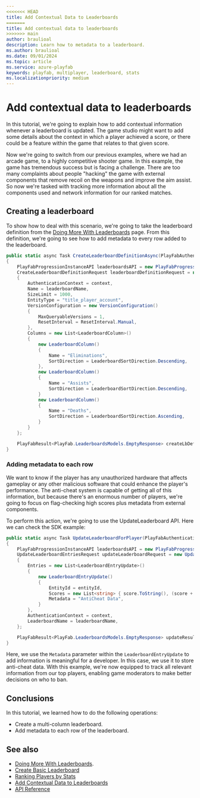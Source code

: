 ```yaml
---
<<<<<<< HEAD
title: Add Contextual Data to Leaderboards
=======
title: Add contextual data to leaderboards
>>>>>>> main
author: braulioal
description: Learn how to metadata to a leaderboard.
ms.author: braulioal
ms.date: 09/01/2024
ms.topic: article
ms.service: azure-playfab
keywords: playfab, multiplayer, leaderboard, stats
ms.localizationpriority: medium
---
```


# Add contextual data to leaderboards

In this tutorial, we're going to explain how to add contextual information whenever a leaderboard is updated. The game studio might want to add some details about the context in which a player achieved a score, or there could be a feature within the game that relates to that given score.

Now we're going to switch from our previous examples, where we had an arcade game, to a highly competitive shooter game. In this example,
the game has tremendous success but is facing a challenge. There are too many complaints about people "hacking" the game with external 
components that remove recoil on the weapons and improve the aim assist. So now we're tasked with tracking more information about all 
the components used and network information for our ranked matches.

## Creating a leaderboard

To show how to deal with this scenario, we're going to take the leaderboard definition from the 
[Doing More With Leaderboards](doing-more-with-leaderboards.md) page. From this definition, we're going 
to see how to add metadata to every row added to the leaderboard.

``` C#
public static async Task CreateLeaderboardDefinitionAsync(PlayFabAuthenticationContext context, string leaderboardName)
{
    PlayFabProgressionInstanceAPI leaderboardsAPI = new PlayFabProgressionInstanceAPI(context);
    CreateLeaderboardDefinitionRequest leaderboardDefinitionRequest = new CreateLeaderboardDefinitionRequest()
    {
        AuthenticationContext = context,
        Name = leaderboardName,
        SizeLimit = 1000,
        EntityType = "title_player_account",
        VersionConfiguration = new VersionConfiguration()
        {
            MaxQueryableVersions = 1,
            ResetInterval = ResetInterval.Manual,
        },
        Columns = new List<LeaderboardColumn>()
        {
            new LeaderboardColumn()
            {
                Name = "Eliminations",
                SortDirection = LeaderboardSortDirection.Descending,
            },
            new LeaderboardColumn()
            {
                Name = "Assists",
                SortDirection = LeaderboardSortDirection.Descending,
            }
            new LeaderboardColumn()
            {
                Name = "Deaths",
                SortDirection = LeaderboardSortDirection.Ascending,
            }         
        }
    };

    PlayFabResult<PlayFab.LeaderboardsModels.EmptyResponse> createLbDefinitionResult = await leaderboardsAPI.CreateLeaderboardDefinitionAsync(leaderboardDefinitionRequest);
}
```

### Adding metadata to each row

We want to know if the player has any unauthorized hardware that affects gameplay or any other malicious software that could
enhance the player's performance. The anti-cheat system is capable of getting all of this information, but because there's an 
enormous number of players, we're going to focus on flag-checking high scores plus metadata from external components.

To perform this action, we're going to use the UpdateLeaderboard API. Here we can check the SDK example:

``` C#
public static async Task UpdateLeaderboardForPlayer(PlayFabAuthenticationContext context, string leaderboardName, string entityId, int score)
{
    PlayFabProgressionInstanceAPI leaderboardsAPI = new PlayFabProgressionInstanceAPI(context);
    UpdateLeaderboardEntriesRequest updateLeaderboardRequest = new UpdateLeaderboardEntriesRequest()
    {
        Entries = new List<LeaderboardEntryUpdate>()
        {
            new LeaderboardEntryUpdate()
            {
                EntityId = entityId,
                Scores = new List<string> { score.ToString(), (score + 1).ToString(), (score + 2).ToString() },
                Metadata = "AntiCheat Data",
            }
        },
        AuthenticationContext = context,
        LeaderboardName = leaderboardName,
    };

    PlayFabResult<PlayFab.LeaderboardsModels.EmptyResponse> updateResult = await leaderboardsAPI.UpdateLeaderboardEntriesAsync(updateLeaderboardRequest);
}
```
Here, we use the `Metadata` parameter within the `LeaderboardEntryUpdate` to add information is meaningful for a developer. In this case, we use it to store anti-cheat data. With this example, we're now equipped to track all relevant information from our top players, enabling game moderators 
to make better decisions on who to ban.



## Conclusions 
In this tutorial, we learned how to do the following operations: 
* Create a multi-column leaderboard.
* Add metadata to each row of the leaderboard.


## See also
- [Doing More With Leaderboards](doing-more-with-leaderboards.md).
- [Create Basic Leaderboard](create-basic-leaderboard.md)
- [Ranking Players by Stats](leaderboards-linked-to-stats.md)
- [Add Contextual Data to Leaderboards](metadata-leaderboards.md)
- [API Reference](api-reference.md)



